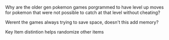 Why are the older gen pokemon games porgrammed to have level up moves for pokemon that were not possible to catch at that level without cheating? 

Werent the games always trying to save space, doesn't this add memory? 

Key Item distintion helps randomize other items